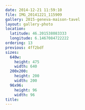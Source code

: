 ```yaml
---
date: 2014-12-21 11:59:10
file: IMG_20141221_115909
gallery: 2015-geneva-maison-tavel
layout: gallery-photo
location:
  latitude: 46.201538083333
  longitude: 6.1467084722222
ordering: 13
previous: 4ff2bdf
sizes:
  640w:
    height: 475
    width: 640
  200x200:
    height: 200
    width: 200
  96x96:
    height: 96
    width: 96
title: 
---
```

